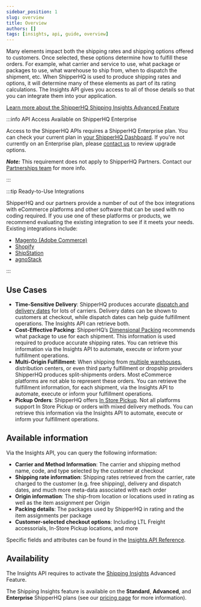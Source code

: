```yaml
---
sidebar_position: 1
slug: overview
title: Overview
authors: []
tags: [insights, api, guide, overview]
---
```


Many elements impact both the shipping rates and shipping options offered to customers. Once selected, these options determine how to fulfill these orders. For example, what carrier and service to use, what package or packages to use, what warehouse to ship from, when to dispatch the shipment, etc. When ShipperHQ is used to produce shipping rates and options, it will determine many of these elements as part of its rating calculations. The Insights API gives you access to all of those details so that you can integrate them into your application.

[Learn more about the ShipperHQ Shipping Insights Advanced Feature <i class="fa fa-arrow-right"></i>](https://docs.shipperhq.com/shipping-insights-configuration/)

:::info API Access Available on ShipperHQ Enterprise

Access to the ShipperHQ APIs requires a ShipperHQ Enterprise plan. You can check your current plan in [your ShipperHQ Dashboard](https://docs.shipperhq.com/subscription/#What_plan_am_I_on). If you're not currently on an Enterprise plan, please [contact us](https://shipperhq.com/contact) to review upgrade options.

***Note:*** This requirement does not apply to ShipperHQ Partners. Contact our [Partnerships team](https://shipperhq.com/contact) for more info.

:::

:::tip Ready-to-Use Integrations

ShipperHQ and our partners provide a number of out of the box integrations with eCommerce platforms and other software that can be used with no coding required. If you use one of these platforms or products, we recommend evaluating the existing integration to see if it meets your needs. Existing integrations include:
- [Magento (Adobe Commerce)](https://docs.shipperhq.com/shipping-insights-configuration/)
- [Shopify](https://docs.shipperhq.com/shipping-insights-configuration/)
- [ShipStation](https://docs.shipperhq.com/how-to-connect-shipperhq-to-shipstation/)
- [agnoStack](https://docs.shipperhq.com/how-to-connect-shipperhq-to-agnostack/)

:::

## Use Cases
* **Time-Sensitive Delivery**: ShipperHQ produces accurate [dispatch and delivery dates](https://docs.shipperhq.com/delivery-datecalendar-configuration/) for lots of carriers. Delivery dates can be shown to customers at checkout, while dispatch dates can help guide fulfillment operations. The Insights API can retrieve both.
* **Cost-Effective Packing**: ShipperHQ’s [Dimensional Packing](https://docs.shipperhq.com/setting-up-and-using-dimensional-shipping/) recommends what package to use for each shipment. This information is used required to produce accurate shipping rates. You can retrieve this information via the Insights API to automate, execute or inform your fulfillment operations.
* **Multi-Origin Fulfillment**: When shipping from [multiple warehouses](https://docs.shipperhq.com/setup-multiorigin-dropshipping/), distribution centers, or even third party fulfillment or dropship providers ShipperHQ produces split-shipments orders. Most eCommerce platforms are not able to represent these orders. You can retrieve the fulfillment information, for each shipment, via the Insights API to automate, execute or inform your fulfillment operations.
* **Pickup Orders**: ShipperHQ offers  [In Store Pickup](https://docs.shipperhq.com/store-pick-up-configuration/). Not all platforms support In Store Pickup or orders with mixed delivery methods.  You can retrieve this information via the Insights API to automate, execute or inform your fulfillment operations.

## Available information
Via the Insights API, you can query the following information:
* **Carrier and Method Information**: The carrier and shipping method name, code, and type selected by the customer at checkout
* **Shipping rate information**: Shipping rates retrieved from the carrier, rate charged to the customer (e.g. free shipping), delivery and dispatch dates, and much more meta-data associated with each order
* **Origin information**: The ship-from location or locations used in rating as well as the item assignment per Origin
* **Packing details**: The packages used by ShipperHQ in rating and the item assignments per package
* **Customer-selected checkout options**: Including LTL Freight accessorials, In-Store Pickup locations, and more

Specific fields and attributes can be found in the [Insights API Reference](https://dev.shipperhq.com/insights-service/).

## Availability

The Insights API requires to activate the [Shipping Insights](https://docs.shipperhq.com/shipping-insights-configuration/) Advanced Feature.

 The Shipping Insights feature is available on the **Standard**, **Advanced**, and **Enterprise** ShipperHQ plans (see our [pricing page](https://shipperhq.com/pricing) for more information).
